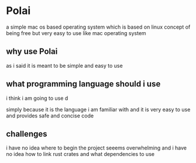 # Polai
a simple mac os based operating system which is based on linux concept of being free but very easy to use like mac operating system

##  why use Polai 
as i said it is meant to be simple and easy to use 

## what programming language should i use 
i think i  am going to use d





 simply because it is the language i am familiar with and it is very easy to use and provides safe  and concise code 


## challenges 
i have no idea where to begin the project seeems overwhelming and i have no idea how to link rust crates and what dependencies to use   
